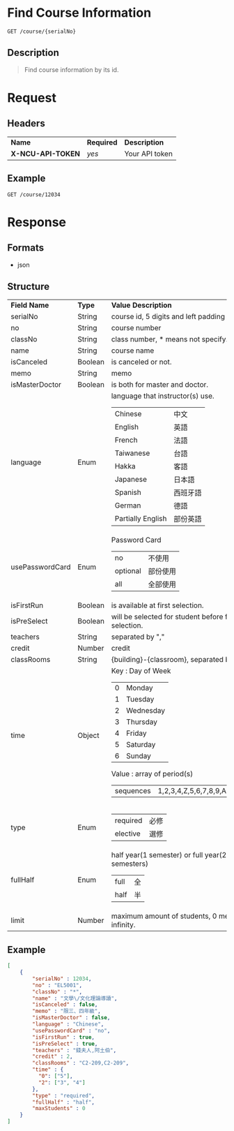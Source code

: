 # Find Course Information

```
GET /course/{serialNo}
```

## Description
> Find course information by its id.

# Request
## Headers
<table>
  <tr>
    <td><b>Name</b></td>
    <td><b>Required</b></td>
    <td><b>Description</b></td>
  </tr>
  <tr>
    <td><b>X-NCU-API-TOKEN</b></td>
    <td><i>yes</i></td>
    <td>Your API token</td>
  </tr>
</table>

## Example
```
GET /course/12034
```

# Response

## Formats
- json

## Structure
<table>
    <tr>
		<td><b>Field Name</b></td>
		<td><b>Type</b></td>
		<td><b>Value Description</b></td>
	</tr>
    <tr>
        <td>serialNo</td>
        <td>String</td>
        <td>course id, 5 digits and left padding 0.</td>
    </tr>
    <tr>
        <td>no</td>
        <td>String</td>
        <td>course number</td>
    </tr>
    <tr>
        <td>classNo</td>
        <td>String</td>
        <td>class number, * means not specify.</td>
    </tr>
    <tr>
        <td>name</td>
        <td>String</td>
        <td>course name</td>
    </tr>
    <tr>
        <td>isCanceled</td>
        <td>Boolean</td>
        <td>is canceled or not.</td>
    </tr>
    <tr>
        <td>memo</td>
        <td>String</td>
        <td>memo</td>
    </tr>
    <tr>
        <td>isMasterDoctor</td>
        <td>Boolean</td>
        <td>is both for master and doctor.</td>
    </tr>
    <tr>
        <td>language</td>
        <td>Enum</td>
        <td>language that instructor(s) use.
            <table>
                <tr>
                    <td>Chinese</td>
                    <td>中文</td>
                </tr>
                <tr>
                    <td>English</td>
                    <td>英語</td>
                </tr>
                <tr>
                    <td>French</td>
                    <td>法語</td>
                </tr>
                <tr>
                    <td>Taiwanese</td>
                    <td>台語</td>
                </tr>
                <tr>
                    <td>Hakka</td>
                    <td>客語</td>
                </tr>
                <tr>
                    <td>Japanese</td>
                    <td>日本語</td>
                </tr>
                <tr>
                    <td>Spanish</td>
                    <td>西班牙語</td>
                </tr>
                <tr>
                    <td>German</td>
                    <td>德語</td>
                </tr>
                <tr>
                    <td>Partially English</td>
                    <td>部份英語</td>
                </tr>
            </table>
        </td>
    </tr>
    <tr>
        <td>usePasswordCard</td>
        <td>Enum</td>
        <td>
            Password Card
            <table>
                <tr>
                    <td>no</td>
                    <td>不使用</td>
                </tr>
                <tr>
                    <td>optional</td>
                    <td>部份使用</td>
                </tr>
                <tr>
                    <td>all</td>
                    <td>全部使用</td>
                </tr>
            </table>
        </td>
    </tr>
    <tr>
        <td>isFirstRun</td>
        <td>Boolean</td>
        <td>is available at first selection.</td>
    </tr>
    <tr>
        <td>isPreSelect</td>
        <td>Boolean</td>
        <td>will be selected for student before first selection.</td>
    </tr>
    <tr>
        <td>teachers</td>
        <td>String</td>
        <td>separated by ","</td>
    </tr>
    <tr>
        <td>credit</td>
        <td>Number</td>
        <td>credit</td>
    </tr>
    <tr>
        <td>classRooms</td>
        <td>String</td>
        <td>{building}-{classroom}, separated by ","</td>
    </tr>
    <tr>
        <td>time</td>
        <td>Object</td>
        <td>Key : Day of Week
            <table>
                <tr>
                    <td>0</td>
                    <td>Monday</td>
                </tr>
                <tr>
                    <td>1</td>
                    <td>Tuesday</td>
                </tr>
                <tr>
                    <td>2</td>
                    <td>Wednesday</td>
                </tr>
                <tr>
                    <td>3</td>
                    <td>Thursday</td>
                </tr>
                <tr>
                    <td>4</td>
                    <td>Friday</td>
                </tr>
                <tr>
                    <td>5</td>
                    <td>Saturday</td>
                </tr>
                <tr>
                    <td>6</td>
                    <td>Sunday</td>
                </tr>
            </table>
            Value : array of period(s)
            <table>
                <tr>
                    <td>sequences</td>
                    <td>1,2,3,4,Z,5,6,7,8,9,A,B,C,D,E,F</td>
                </tr>
            </table>
        </td>
    </tr>
    <tr>
        <td>type</td>
        <td>Enum</td>
        <td>
            <table>
                <tr>
                    <td>required</td>
                    <td>必修</td>
                </tr>
                <tr>
                    <td>elective</td>
                    <td>選修</td>
                </tr>
            </table>
        </td>
    </tr>
    <tr>
        <td>fullHalf</td>
        <td>Enum</td>
        <td>half year(1 semester) or full year(2 semesters)
            <table>
                <tr>
                    <td>full</td>
                    <td>全</td>
                </tr>
                <tr>
                    <td>half</td>
                    <td>半</td>
                </tr>
            </table>
        </td>					
    </tr>
    <tr>
        <td>limit</td>
        <td>Number</td>
        <td>maximum amount of students, 0 means infinity.</td>
    </tr>
</table>

## Example
```json
[
	{
		"serialNo" : 12034,
		"no" : "EL5001",
		"classNo" : "*",
		"name" : "文學\/文化理論導讀",
		"isCanceled" : false,
		"memo" : "限三、四年級",
		"isMasterDoctor" : false,
		"language" : "Chinese",
		"usePasswordCard" : "no",
		"isFirstRun" : true,
		"isPreSelect" : true,
		"teachers" : "錢夫人,阿土伯",
		"credit" : 2,
		"classRooms" : "C2-209,C2-209",
		"time" : { 
		  "0": ["5"], 
		  "2": ["3", "4"]
		},
		"type" : "required",
		"fullHalf" : "half",
		"maxStudents" : 0
	}
]
```